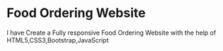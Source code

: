 # Food Ordering Website
I have Create a Fully responsive Food Ordering Website with the help of HTML5,CSS3,Bootstrap,JavaScript 
